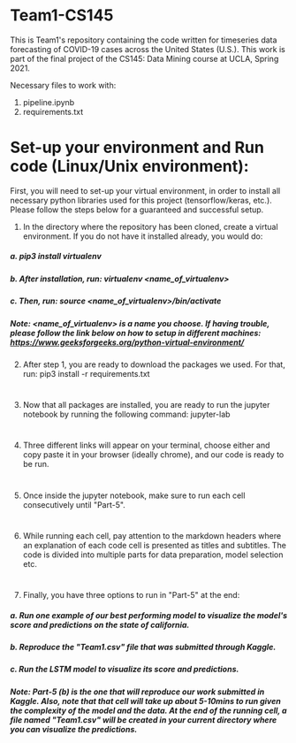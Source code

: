 # Team1-CS145
This is Team1's repository containing the code written for timeseries data forecasting of COVID-19 cases across the United States (U.S.). This work is part of the final project of the CS145: Data Mining course at UCLA, Spring 2021.

Necessary files to work with:
1. pipeline.ipynb
2. requirements.txt

# Set-up your environment and Run code (Linux/Unix environment):
First, you will need to set-up your virtual environment, in order to install all necessary python libraries used for this project (tensorflow/keras, etc.). Please follow the steps below for a guaranteed and successful setup.

 1. In the directory where the repository has been cloned, create a virtual environment. If you do not have it installed already, you would do:
   ##### a. pip3 install virtualenv
   ##### b. After installation, run: virtualenv <name_of_virtualenv>
   ##### c. Then, run: source <name_of_virtualenv>/bin/activate 
  
  ##### Note: <name_of_virtualenv> is a name you choose. If having trouble, please follow the link below on how to setup in different machines: https://www.geeksforgeeks.org/python-virtual-environment/
  
  
 2. After step 1, you are ready to download the packages we used. For that, run: pip3 install -r requirements.txt 
 #
 3. Now that all packages are installed, you are ready to run the jupyter notebook by running the following command: jupyter-lab
 #
 4. Three different links will appear on your terminal, choose either and copy paste it in your browser (ideally chrome), and our code is ready to be run.
 #
 5. Once inside the jupyter notebook, make sure to run each cell consecutively until "Part-5".
 #
 6. While running each cell, pay attention to the markdown headers where an explanation of each code cell is presented as titles and subtitles. The code is divided into multiple parts for data preparation, model selection etc.
 #
 7. Finally, you have three options to run in "Part-5" at the end:
   ##### a. Run one example of our best performing model to visualize the model's score and predictions on the state of california.
   ##### b. Reproduce the "Team1.csv" file that was submitted through Kaggle.
   ##### c. Run the LSTM model to visualize its score and predictions.
   
##### Note: Part-5 (b) is the one that will reproduce our work submitted in Kaggle. Also, note that that cell will take up about 5-10mins to run given the complexity of the model and the data. At the end of the running cell, a file named "Team1.csv" will be created in your current directory where you can visualize the predictions.
